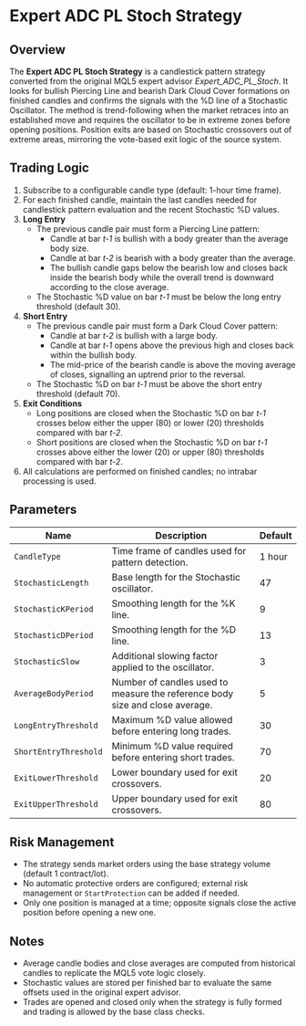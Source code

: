 # Expert ADC PL Stoch Strategy

## Overview

The **Expert ADC PL Stoch Strategy** is a candlestick pattern strategy converted from the original MQL5 expert advisor *Expert_ADC_PL_Stoch*. It looks for bullish Piercing Line and bearish Dark Cloud Cover formations on finished candles and confirms the signals with the %D line of a Stochastic Oscillator. The method is trend-following when the market retraces into an established move and requires the oscillator to be in extreme zones before opening positions. Position exits are based on Stochastic crossovers out of extreme areas, mirroring the vote-based exit logic of the source system.

## Trading Logic

1. Subscribe to a configurable candle type (default: 1-hour time frame).
2. For each finished candle, maintain the last candles needed for candlestick pattern evaluation and the recent Stochastic %D values.
3. **Long Entry**
   - The previous candle pair must form a Piercing Line pattern:
     - Candle at bar *t-1* is bullish with a body greater than the average body size.
     - Candle at bar *t-2* is bearish with a body greater than the average.
     - The bullish candle gaps below the bearish low and closes back inside the bearish body while the overall trend is downward according to the close average.
   - The Stochastic %D value on bar *t-1* must be below the long entry threshold (default 30).
4. **Short Entry**
   - The previous candle pair must form a Dark Cloud Cover pattern:
     - Candle at bar *t-2* is bullish with a large body.
     - Candle at bar *t-1* opens above the previous high and closes back within the bullish body.
     - The mid-price of the bearish candle is above the moving average of closes, signalling an uptrend prior to the reversal.
   - The Stochastic %D on bar *t-1* must be above the short entry threshold (default 70).
5. **Exit Conditions**
   - Long positions are closed when the Stochastic %D on bar *t-1* crosses below either the upper (80) or lower (20) thresholds compared with bar *t-2*.
   - Short positions are closed when the Stochastic %D on bar *t-1* crosses above either the lower (20) or upper (80) thresholds compared with bar *t-2*.
6. All calculations are performed on finished candles; no intrabar processing is used.

## Parameters

| Name | Description | Default |
| ---- | ----------- | ------- |
| `CandleType` | Time frame of candles used for pattern detection. | 1 hour |
| `StochasticLength` | Base length for the Stochastic oscillator. | 47 |
| `StochasticKPeriod` | Smoothing length for the %K line. | 9 |
| `StochasticDPeriod` | Smoothing length for the %D line. | 13 |
| `StochasticSlow` | Additional slowing factor applied to the oscillator. | 3 |
| `AverageBodyPeriod` | Number of candles used to measure the reference body size and close average. | 5 |
| `LongEntryThreshold` | Maximum %D value allowed before entering long trades. | 30 |
| `ShortEntryThreshold` | Minimum %D value required before entering short trades. | 70 |
| `ExitLowerThreshold` | Lower boundary used for exit crossovers. | 20 |
| `ExitUpperThreshold` | Upper boundary used for exit crossovers. | 80 |

## Risk Management

- The strategy sends market orders using the base strategy volume (default 1 contract/lot).
- No automatic protective orders are configured; external risk management or `StartProtection` can be added if needed.
- Only one position is managed at a time; opposite signals close the active position before opening a new one.

## Notes

- Average candle bodies and close averages are computed from historical candles to replicate the MQL5 vote logic closely.
- Stochastic values are stored per finished bar to evaluate the same offsets used in the original expert advisor.
- Trades are opened and closed only when the strategy is fully formed and trading is allowed by the base class checks.
